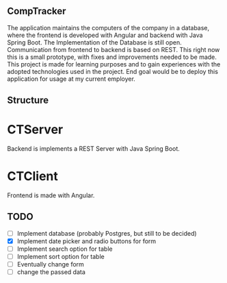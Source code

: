 ## CompTracker

The application maintains the computers of the company in a database, where the frontend is developed with Angular and
backend with Java Spring Boot. The Implementation of the Database is
still open. Communication from frontend to backend is based on REST.
This right now this is a small prototype, with fixes and improvements
needed to be made. This project is made for learning purposes and to
gain experiences with the adopted technologies used in the project. End
goal would be to deploy this application for usage at my current
employer.

## Structure

# CTServer

Backend is implements a REST Server with Java Spring Boot.

# CTClient

Frontend is made with Angular.

## TODO

- [ ] Implement database (probably Postgres, but still to be decided)
- [x] Implement date picker and radio buttons for form
- [ ] Implement search option for table
- [ ] Implement sort option for table
- [ ] Eventually change form
- [ ] change the passed data
